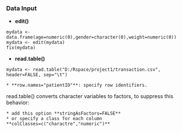 ### Data Input

* **edit()**

```
mydata <- data.frame(age=numeric(0),gender=character(0),weight=numeric(0))
mydata <- edit(mydata)
fix(mydata)
```

* **read.table()**

```
mydata <- read.table("D:/Rspace/project1/transaction.csv", header=FALSE, sep="\t")
```
    * **row.names="patientID"**: specify row identifiers.
    
read.table() converts character variables to factors, to suppress this behavior:

    * add this option **stringAsFactors=FALSE**
    * or specify a class for each column **colClasses=c("charactre","numeric")**




